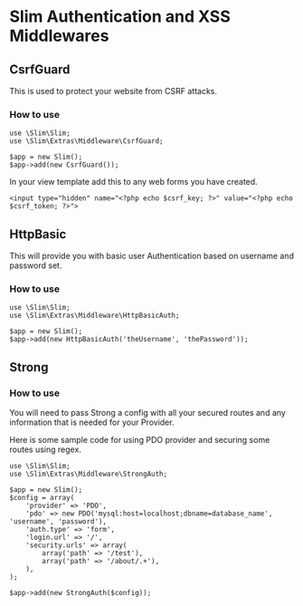 # Slim Authentication and XSS Middlewares

## CsrfGuard

This is used to protect your website from CSRF attacks. 

### How to use

    use \Slim\Slim;
    use \Slim\Extras\Middleware\CsrfGuard;

    $app = new Slim();
    $app->add(new CsrfGuard());

In your view template add this to any web forms you have created.

    <input type="hidden" name="<?php echo $csrf_key; ?>" value="<?php echo $csrf_token; ?>">

## HttpBasic

This will provide you with basic user Authentication based on username and password set.

### How to use

    use \Slim\Slim;
    use \Slim\Extras\Middleware\HttpBasicAuth;

    $app = new Slim();
    $app->add(new HttpBasicAuth('theUsername', 'thePassword'));


## Strong

### How to use

You will need to pass Strong a config with all your secured routes and any information that is needed
for your Provider.

Here is some sample code for using PDO provider and securing some routes using regex.

    use \Slim\Slim;
    use \Slim\Extras\Middleware\StrongAuth;

    $app = new Slim();
    $config = array(
        'provider' => 'PDO',
        'pdo' => new PDO('mysql:host=localhost;dbname=database_name', 'username', 'password'),
        'auth.type' => 'form',
        'login.url' => '/',
        'security.urls' => array(
            array('path' => '/test'),
            array('path' => '/about/.+'),
        ),
    );

    $app->add(new StrongAuth($config));
